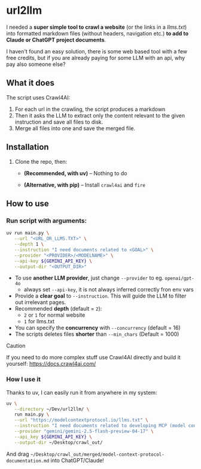 # url2llm

I needed a **super simple tool to crawl a website** (or the links in a *llms.txt*) into formatted markdown files (without headers, navigation etc.) **to add to Claude or ChatGPT project documents**.

I haven't found an easy solution, there is some web based tool with a few free credits, but if you are already paying for some LLM with an api, why pay also someone else?

## What it does

The script uses Crawl4AI:

1. For each url in the crawling, the script produces a markdown
2. Then it asks the LLM to extract only the content relevant to the given instruction and save all files to disk.
3. Merge all files into one and save the merged file.

## Installation

1. Clone the repo, then:

   - **(Recommended, with uv)** – Nothing to do

   - **(Alternative, with pip)** – Install `crawl4ai` and `fire`

## How to use

### Run script with arguments:

```bash
uv run main.py \
   --url "<URL_OR_LLMS.TXT>" \
   --depth 1 \
   --instruction "I need documents related to <GOAL>" \
   --provider "<PROVIDER>/<MODELNAME>" \
   --api-key ${GEMINI_API_KEY} \
   --output-dir "<OUTPUT_DIR>"
```

- To use **another LLM provider**, just change `--provider` to eg. `openai/gpt-4o`
   - always set `--api-key`, it is not always inferred correctly fron env vars
- Provide a **clear goal** to `--instruction`. This will guide the LLM to filter out irrelevant pages.
- Recommended **depth** (default = `2`):
   - `2` or `1` for normal website
   - `1` for llms.txt
- You can specify the **concurrency** with `--concurrency` (default = 16)
- The scripts deletes files **shorter** than `--min_chars` (Default = 1000)

> [!CAUTION]
> If you need to do more complex stuff use Crawl4AI directly and build it yourself: https://docs.crawl4ai.com/

### How I use it

Thanks to uv, I can easily run it from anywhere in my system:

```bash
uv \
   --directory ~/Dev/url2llm/ \
   run main.py \
   --url "https://modelcontextprotocol.io/llms.txt" \
   --instruction "I need documents related to developing MCP (model context protocol) servers" \
   --provider "gemini/gemini-2.5-flash-preview-04-17" \
   --api_key ${GEMINI_API_KEY} \
   --output-dir ~/Desktop/crawl_out/
```

And drag `~/Desktop/crawl_out/merged/model-context-protocol-documentation.md` into ChatGPT/Claude!
